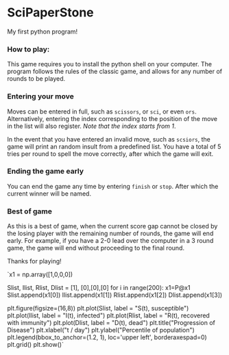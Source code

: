 # SciPaperStone
My first python program!

### How to play:
This game requires you to install the python shell on your computer.
The program follows the rules of the classic game, and allows for any number of rounds to be played.

### Entering your move
Moves can be entered in full, such as `scissors`, or `sci`, or even `ors`. Alternatively, entering the index corresponding to the position of the move in the list will also register. *Note that the index starts from 1*.

In the event that you have entered an invalid move, such as `scsiors`, the game will print an random insult from a predefined list. You have a total of 5 tries per round to spell the move correctly, after which the game will exit.

### Ending the game early
You can end the game any time by entering `finish` or `stop`. After which the current winner will be named.

### Best of game
As this is a best of game, when the current score gap cannot be closed by the losing player with the remaining number of rounds, the game will end early.
For example, if you have a 2-0 lead over the computer in a 3 round game, the game will end without proceeding to the final round.

Thanks for playing!


`x1 = np.array([1,0,0,0])

Slist, Ilist, Rlist, Dlist = [1], [0],[0],[0]
for i in range(200):
    x1=P@x1
    Slist.append(x1[0])
    Ilist.append(x1[1])
    Rlist.append(x1[2])
    Dlist.append(x1[3])

plt.figure(figsize=(16,8))
plt.plot(Slist, label = "S(t), susceptible")
plt.plot(Ilist, label = "I(t), infected")
plt.plot(Rlist, label = "R(t), recovered with immunity")
plt.plot(Dlist, label = "D(t), dead")
plt.title("Progression of Disease")
plt.xlabel("t / day")
plt.ylabel("Percentile of population")
plt.legend(bbox_to_anchor=(1.2, 1), loc='upper left', borderaxespad=0)
plt.grid()
plt.show()`
